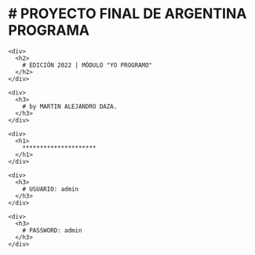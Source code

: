 <html>
    <div>
      <h1>
        # PROYECTO FINAL DE ARGENTINA PROGRAMA
      </h1>
    </div>
    
    <div>
      <h2>
        # EDICIÓN 2022 | MÓDULO "YO PROGRAMO"
      </h2>
    </div>
    
    <div>
      <h3>
        # by MARTIN ALEJANDRO DAZA.
      </h3>
    </div>
    
    <div>
      <h1>
        *********************
      </h1>
    </div>
    
    <div>
      <h3>
        # USUARIO: admin
      </h3>
    </div>
    
    <div>
      <h3>
        # PASSWORD: admin
      </h3>
    </div>
</html>
